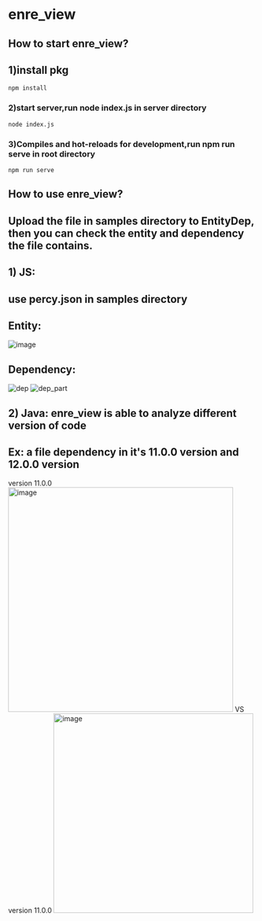 # enre_view
## How to start enre_view?
## 1)install pkg
```
npm install
```
### 2)start server,run node index.js in server directory
```
node index.js
```
### 3)Compiles and hot-reloads for development,run npm run serve in root directory
```
npm run serve
```
## How to use enre_view?
## Upload the file in samples directory to EntityDep, then you can check the entity and dependency the file contains.
## 1) JS:
   ## use percy.json in samples directory
   ## Entity:
   ![image](https://user-images.githubusercontent.com/71134935/195268971-f056a500-793f-4a2a-ad7b-3f7ac378c7d3.png)
   ## Dependency:
   ![dep](https://user-images.githubusercontent.com/71134935/195270697-0b151531-3311-4aae-ac6b-fb42254b61b5.png)
   ![dep_part](https://user-images.githubusercontent.com/71134935/195270747-c0f2ff7d-e98a-445d-b62f-f24344634f05.png)
## 2) Java: enre_view is able to analyze different version of code
   ## Ex: a file dependency in it's 11.0.0 version and 12.0.0 version
   version 11.0.0
   <img width="457" alt="image" src="https://user-images.githubusercontent.com/71134935/195273128-063ab9af-a050-4394-8386-8916501246e9.png">
   VS
   version 11.0.0
   <img width="406" alt="image" src="https://user-images.githubusercontent.com/71134935/195273267-14b2df84-582d-4935-b8c1-009543c5a4ca.png">

   
